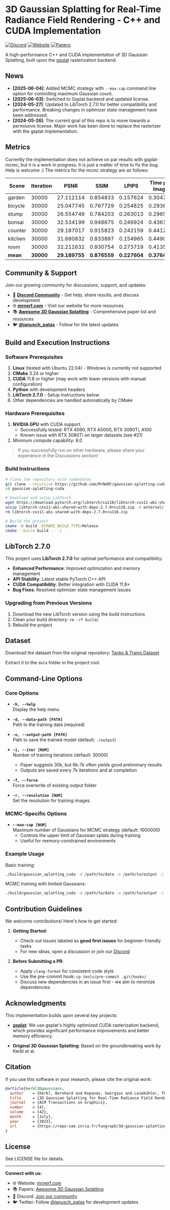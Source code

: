 # 3D Gaussian Splatting for Real-Time Radiance Field Rendering - C++ and CUDA Implementation

[![Discord](https://img.shields.io/badge/Discord-Join%20Us-7289DA?logo=discord&logoColor=white)](https://discord.gg/TbxJST2BbC)
[![Website](https://img.shields.io/badge/Website-mrnerf.com-blue)](https://mrnerf.com)
[![Papers](https://img.shields.io/badge/Papers-Awesome%203DGS-orange)](https://mrnerf.github.io/awesome-3D-gaussian-splatting/)

A high-performance C++ and CUDA implementation of 3D Gaussian Splatting, built upon the [gsplat](https://github.com/nerfstudio-project/gsplat) rasterization backend.

## News
- **[2025-06-04]**: Added MCMC strategy with `--max-cap` command line option for controlling maximum Gaussian count.
- **[2025-06-03]**: Switched to Gsplat backend and updated license.
- **[2024-05-27]**: Updated to LibTorch 2.7.0 for better compatibility and performance. Breaking changes in optimizer state management have been addressed.
- **[2024-05-26]**: The current goal of this repo is to move towards a permissive license. Major work has been done to replace the rasterizer with the gsplat implementation.

## Metrics
Currently the implementation does not achieve on par results with gsplat-mcmc, but it is a work in progress.
It is just a matter of time to fix the bug. Help is welcome :) The metrics for the mcmc strategy are as follows:

| Scene    | Iteration | PSNR          | SSIM         | LPIPS        | Time per Image | Num Gaussians |
| -------- | --------- | ------------- | ------------ | ------------ | -------------- | ------------- |
| garden   | 30000     | 27.112114     | 0.854833     | 0.157624     | 0.304765       | 1000000       |
| bicycle  | 30000     | 25.047745     | 0.767729     | 0.254825     | 0.293618       | 1000000       |
| stump    | 30000     | 26.554749     | 0.784203     | 0.263013     | 0.296536       | 1000000       |
| bonsai   | 30000     | 32.534199     | 0.948675     | 0.246924     | 0.436188       | 1000000       |
| counter  | 30000     | 29.187017     | 0.915823     | 0.242159     | 0.441259       | 1000000       |
| kitchen  | 30000     | 31.680832     | 0.933897     | 0.154965     | 0.449078       | 1000000       |
| room     | 30000     | 32.211632     | 0.930754     | 0.273719     | 0.413519       | 1000000       |
| **mean** | **30000** | **29.189755** | **0.876559** | **0.227604** | **0.376423**   | **1000000**   |

## Community & Support

Join our growing community for discussions, support, and updates:
- 💬 **[Discord Community](https://discord.gg/TbxJST2BbC)** - Get help, share results, and discuss development
- 🌐 **[mrnerf.com](https://mrnerf.com)** - Visit our website for more resources
- 📚 **[Awesome 3D Gaussian Splatting](https://mrnerf.github.io/awesome-3D-gaussian-splatting/)** - Comprehensive paper list and resources
- 🐦 **[@janusch_patas](https://twitter.com/janusch_patas)** - Follow for the latest updates

## Build and Execution Instructions

### Software Prerequisites
1. **Linux** (tested with Ubuntu 22.04) - Windows is currently not supported
2. **CMake** 3.24 or higher
3. **CUDA** 11.8 or higher (may work with lower versions with manual configuration)
4. **Python** with development headers
5. **LibTorch 2.7.0** - Setup instructions below
6. Other dependencies are handled automatically by CMake

### Hardware Prerequisites
1. **NVIDIA GPU** with CUDA support
    - Successfully tested: RTX 4090, RTX A5000, RTX 3090Ti, A100
    - Known issue with RTX 3080Ti on larger datasets (see #21)
2. Minimum compute capability: 8.0

> If you successfully run on other hardware, please share your experience in the Discussions section!

### Build Instructions

```bash
# Clone the repository with submodules
git clone --recursive https://github.com/MrNeRF/gaussian-splatting-cuda
cd gaussian-splatting-cuda

# Download and setup LibTorch
wget https://download.pytorch.org/libtorch/cu118/libtorch-cxx11-abi-shared-with-deps-2.7.0%2Bcu118.zip  
unzip libtorch-cxx11-abi-shared-with-deps-2.7.0+cu118.zip -d external/
rm libtorch-cxx11-abi-shared-with-deps-2.7.0+cu118.zip

# Build the project
cmake -B build -DCMAKE_BUILD_TYPE=Release
cmake --build build -- -j
```

## LibTorch 2.7.0

This project uses **LibTorch 2.7.0** for optimal performance and compatibility:

- **Enhanced Performance**: Improved optimization and memory management
- **API Stability**: Latest stable PyTorch C++ API
- **CUDA Compatibility**: Better integration with CUDA 11.8+
- **Bug Fixes**: Resolved optimizer state management issues

### Upgrading from Previous Versions
1. Download the new LibTorch version using the build instructions
2. Clean your build directory: `rm -rf build/`
3. Rebuild the project

## Dataset

Download the dataset from the original repository:
[Tanks & Trains Dataset](https://repo-sam.inria.fr/fungraph/3d-gaussian-splatting/datasets/input/tandt_db.zip)

Extract it to the `data` folder in the project root.

## Command-Line Options

### Core Options

- **`-h, --help`**  
  Display the help menu

- **`-d, --data-path [PATH]`**  
  Path to the training data (required)

- **`-o, --output-path [PATH]`**  
  Path to save the trained model (default: `./output`)

- **`-i, --iter [NUM]`**  
  Number of training iterations (default: 30000)
    - Paper suggests 30k, but 6k-7k often yields good preliminary results
    - Outputs are saved every 7k iterations and at completion

- **`-f, --force`**  
  Force overwrite of existing output folder

- **`-r, --resolution [NUM]`**  
  Set the resolution for training images

### MCMC-Specific Options

- **`--max-cap [NUM]`**  
  Maximum number of Gaussians for MCMC strategy (default: 1000000)
    - Controls the upper limit of Gaussian splats during training
    - Useful for memory-constrained environments

### Example Usage

Basic training:
```bash
./build/gaussian_splatting_cuda -d /path/to/data -o /path/to/output -i 10000
```

MCMC training with limited Gaussians:
```bash
./build/gaussian_splatting_cuda -d /path/to/data -o /path/to/output -i 10000 --max-cap 500000
```

## Contribution Guidelines

We welcome contributions! Here's how to get started:

1. **Getting Started**:
    - Check out issues labeled as **good first issues** for beginner-friendly tasks
    - For new ideas, open a discussion or join our [Discord](https://discord.gg/TbxJST2BbC)

2. **Before Submitting a PR**:
    - Apply `clang-format` for consistent code style
    - Use the pre-commit hook: `cp tools/pre-commit .git/hooks/`
    - Discuss new dependencies in an issue first - we aim to minimize dependencies

## Acknowledgments

This implementation builds upon several key projects:

- **[gsplat](https://github.com/nerfstudio-project/gsplat)**: We use gsplat's highly optimized CUDA rasterization backend, which provides significant performance improvements and better memory efficiency.

- **Original 3D Gaussian Splatting**: Based on the groundbreaking work by Kerbl et al.

## Citation

If you use this software in your research, please cite the original work:

```bibtex
@article{kerbl3Dgaussians,
  author    = {Kerbl, Bernhard and Kopanas, Georgios and Leimkühler, Thomas and Drettakis, George},
  title     = {3D Gaussian Splatting for Real-Time Radiance Field Rendering},
  journal   = {ACM Transactions on Graphics},
  number    = {4},
  volume    = {42},
  month     = {July},
  year      = {2023},
  url       = {https://repo-sam.inria.fr/fungraph/3d-gaussian-splatting/}
}
```

## License

See LICENSE file for details.

---

**Connect with us:**
- 🌐 Website: [mrnerf.com](https://mrnerf.com)
- 📚 Papers: [Awesome 3D Gaussian Splatting](https://mrnerf.github.io/awesome-3D-gaussian-splatting/)
- 💬 Discord: [Join our community](https://discord.gg/TbxJST2BbC)
- 🐦 Twitter: Follow [@janusch_patas](https://twitter.com/janusch_patas) for development updates